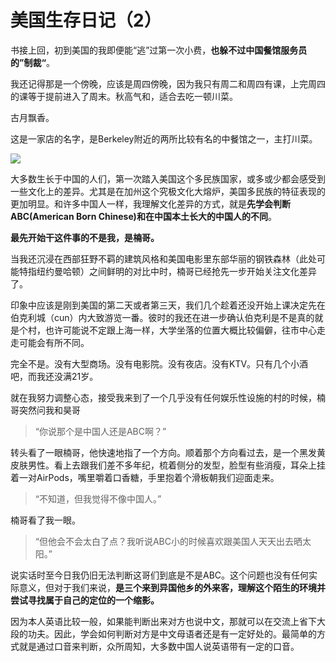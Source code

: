 # 美国生存日记（2）

书接上回，初到美国的我即便能“逃”过第一次小费，**也躲不过中国餐馆服务员的”制裁“**。

我还记得那是一个傍晚，应该是周四傍晚，因为我只有周二和周四有课，上完周四的课等于提前进入了周末。秋高气和，适合去吃一顿川菜。

古月飘香。

这是一家店的名字，是Berkeley附近的两所比较有名的中餐馆之一，主打川菜。

![](https://miro.medium.com/max/2048/1*xY5PI29cPD6kNKMowSuZoQ.jpeg)

大多数生长于中国的人们，第一次踏入美国这个多民族国家，或多或少都会感受到一些文化上的差异。尤其是在加州这个究极文化大熔炉，美国多民族的特征表现的更加明显。和许多中国人一样，我理解文化差异的方式，就是**先学会判断ABC(American Born Chinese)和在中国本土长大的中国人的不同**。

**最先开始干这件事的不是我，是楠哥。**

当我还沉浸在西部狂野不羁的建筑风格和美国电影里东部华丽的钢铁森林（此处可能特指纽约曼哈顿）之间鲜明的对比中时，楠哥已经抢先一步开始关注文化差异了。

印象中应该是刚到美国的第二天或者第三天，我们几个趁着还没开始上课决定先在伯克利城（cun）内大致游览一番。彼时的我还在进一步确认伯克利是不是真的就是个村，也许可能说不定跟上海一样，大学坐落的位置大概比较偏僻，往市中心走走可能会有所不同。

完全不是。没有大型商场。没有电影院。没有夜店。没有KTV。只有几个小酒吧，而我还没满21岁。

就在我努力调整心态，接受我来到了一个几乎没有任何娱乐性设施的村的时候，楠哥突然问我和昊哥

> “你说那个是中国人还是ABC啊？”

转头看了一眼楠哥，他快速地指了一个方向。顺着那个方向看过去，是一个黑发黄皮肤男性。看上去跟我们差不多年纪，梳着侧分的发型，脸型有些消瘦，耳朵上挂着一对AirPods，嘴里嚼着口香糖，手里抱着个滑板朝我们迎面走来。

> “不知道，但我觉得不像中国人。”

楠哥看了我一眼。

> “但他会不会太白了点？我听说ABC小的时候喜欢跟美国人天天出去晒太阳。”

说实话时至今日我仍旧无法判断这哥们到底是不是ABC。这个问题也没有任何实际意义，但对于我们来说，**是三个来到异国他乡的外来客，理解这个陌生的环境并尝试寻找属于自己的定位的一个缩影。**



因为本人英语比较一般，如果能判断出来对方也说中文，那就可以在交流上省下大段的功夫。因此，学会如何判断对方是中文母语者还是有一定好处的。最简单的方式就是通过口音来判断，众所周知，大多数中国人说英语带有一定的口音。